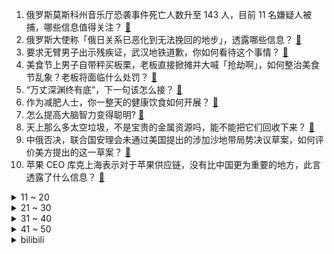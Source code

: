 1. 俄罗斯莫斯科州音乐厅恐袭事件死亡人数升至 143 人，目前 11 名嫌疑人被捕，哪些信息值得关注？ [:link:](https://www.zhihu.com/question/649821045)
2. 俄罗斯大使称「俄日关系已恶化到无法挽回的地步」，透露哪些信息？ [:link:](https://www.zhihu.com/question/649643266)
3. 要求无臂男子出示残疾证，武汉地铁道歉，你如何看待这个事情？ [:link:](https://www.zhihu.com/question/649711531)
4. 美食节上男子自带秤买板栗，老板直接掀摊并大喊「抢劫啊」，如何整治美食节乱象？老板将面临什么处罚？ [:link:](https://www.zhihu.com/question/649840270)
5. “万丈深渊终有底”，下一句该怎么接？ [:link:](https://www.zhihu.com/question/649662258)
6. 作为减肥人士，你一整天的健康饮食如何开展？ [:link:](https://www.zhihu.com/question/647590636)
7. 怎么提高大脑智力变得聪明? [:link:](https://www.zhihu.com/question/552643165)
8. 天上那么多太空垃圾，不是宝贵的金属资源吗，能不能把它们回收下来？ [:link:](https://www.zhihu.com/question/647146710)
9. 中俄否决，联合国安理会未通过美国提出的涉加沙地带局势决议草案，如何评价美方提出的这一草案？ [:link:](https://www.zhihu.com/question/649729812)
10. 苹果 CEO 库克上海表示对于苹果供应链，没有比中国更为重要的地方，此言透露了什么信息？ [:link:](https://www.zhihu.com/question/649439458)
<details>
<summary>11 ~ 20</summary>

11. 俄情报部门消息人士称确实收到美方关于莫斯科可能发生恐袭信息，但缺乏细节，哪些信息值得关注？ [:link:](https://www.zhihu.com/question/649825244)
12. 去蛋糕店买自选蛋糕，挑了一块还没结账，店员说有个外卖刚刚把你这块蛋糕订了。你会怎么做？ [:link:](https://www.zhihu.com/question/621387374)
13. 西游记最难的副本是狮驼岭吗? [:link:](https://www.zhihu.com/question/648864597)
14. 如果世界上突然出现类似瓦坎达的国家，会对世界格局产生什么样的影响？ [:link:](https://www.zhihu.com/question/268470940)
15. 不退出了！张琳芃向国足道歉「只要国家需要，一定坚持到底」，如何看待此事？他将何去何从？ [:link:](https://www.zhihu.com/question/649851148)
16. 东北那么冷为什么没有形成吃辣椒驱寒的饮食习惯？ [:link:](https://www.zhihu.com/question/649670716)
17. 外交部发言人就俄罗斯发生严重恐怖袭击答记者问表示，强烈谴责恐怖袭击行为，哪些信息值得关注？ [:link:](https://www.zhihu.com/question/649823211)
18. 你身边有长期不上班还到处玩的人吗？ [:link:](https://www.zhihu.com/question/648328481)
19. 张庭新店开张 65 天销量仅 3 件，TST 曾陷传销风波，有哪些信息值得关注？ [:link:](https://www.zhihu.com/question/649818448)
20. 内向型 i 人和外向型 e 人谁更有可能成为出色的领导者？他们都有哪些优势和不足？ [:link:](https://www.zhihu.com/question/649615373)
</details>
<details>
<summary>21 ~ 30</summary>

21. 小朋友动不动就大哭不止，妈妈心烦气躁、爸爸对孩子吼叫，一地鸡毛怎么办？ [:link:](https://www.zhihu.com/question/648454425)
22. 女生在春天户外运动时，选择什么样的运动装备性价比最高？ [:link:](https://www.zhihu.com/question/649855774)
23. 教育孩子，什么更重要？ [:link:](https://www.zhihu.com/question/646568399)
24. 曾经遭受过职场霸凌，感觉自己的心理状况不太好，我该怎么调适？ [:link:](https://www.zhihu.com/question/649090998)
25. 你见过那些对色彩运用的特别好以至于让你难忘的画师？ [:link:](https://www.zhihu.com/question/311764234)
26. 母爱可以有多伟大？ [:link:](https://www.zhihu.com/question/59313322)
27. 预亏损近5亿元！「折翼」的贵人鸟  4 亿元拍卖晋江工业园资产，有哪些信息值得关注？ [:link:](https://www.zhihu.com/question/649854555)
28. 如何评价由王一博、李沁、王阳主演，姚晓峰执导的电视剧《追风者》？ [:link:](https://www.zhihu.com/question/649543714)
29. 提升自己最快最有效的方式是什么？ [:link:](https://www.zhihu.com/question/649264752)
30. 跨部门协同，最困难的地方是什么？如何破解？ [:link:](https://www.zhihu.com/question/648611918)
</details>
<details>
<summary>31 ~ 40</summary>

31. 宝钗搬出大观园，探春为何竟说“亲戚们好，也不必死住着”的话？ [:link:](https://www.zhihu.com/question/644847373)
32. 能分享一下你相册里第一张照片吗？ [:link:](https://www.zhihu.com/question/428187209)
33. 普京发表电视讲话，宣布 3 月 24 日为全国哀悼日，将查明并惩罚所有幕后黑手，哪些信息值得关注？ [:link:](https://www.zhihu.com/question/649855366)
34. 俄媒公布恐袭事件嫌疑人招供细节，嫌犯称「为了钱，太久没有工作了，想干活」，如何看待此事？ [:link:](https://www.zhihu.com/question/649864215)
35. 媒体称俄罗斯两州分别遭无人机袭击，1 死 2 伤，一炼油塔起火，具体情况如何？与莫斯科恐袭事件有关吗？ [:link:](https://www.zhihu.com/question/649791021)
36. 普京就莫斯科音乐厅遭袭事件作出指示，这一恐怖袭击可能会引发哪些连锁反应？ [:link:](https://www.zhihu.com/question/649776617)
37. 网上清一色说网文行业已经饱和了，是否真的没有机会了? [:link:](https://www.zhihu.com/question/648975005)
38. 在这个春天里你打算怎么燃烧你的卡路里？ [:link:](https://www.zhihu.com/question/649811176)
39. 游戏《绝区零》近期开启了【喧响测试】资格招募，对这款游戏你有哪些期待？ [:link:](https://www.zhihu.com/question/649455238)
40. 想向朋友借钱该怎么开口？ [:link:](https://www.zhihu.com/question/561562295)
</details>
<details>
<summary>41 ~ 50</summary>

41. 2024年新品轻薄本有什么好的选择？哪些本最值得购买？ [:link:](https://www.zhihu.com/question/649868977)
42. 蜀汉如果一直窝在巴蜀，有可能一直延续国祚吗？ [:link:](https://www.zhihu.com/question/647476974)
43. 周鸿祎称手机厂商不做 AI 会成为下个诺基亚，AI 手机目前发展趋势如何？如何看待这一观点？ [:link:](https://www.zhihu.com/question/649760971)
44. 沈腾超越吴京成中国影史票房最高主演，超 334.99 亿元，与马丽顶峰相见，哪些信息值得关注？ [:link:](https://www.zhihu.com/question/649860020)
45. 中国黄金一加盟店跑路，疑似违规开展黄金托管业务，多人中招，60 公斤黄金无法提取，哪些信息值得关注？ [:link:](https://www.zhihu.com/question/649769945)
46. 范·巴斯滕巅峰时期究竟有多强？ [:link:](https://www.zhihu.com/question/47979976)
47. 电影《沙丘 2》知友推荐度 84%，你给影片点了「推荐」还是「不推荐」？你觉得此评分还有上升空间吗？ [:link:](https://www.zhihu.com/question/648169276)
48. 孩子小学6年级“小升初”，学习任务很重，该如何平衡学习和运动？ [:link:](https://www.zhihu.com/question/649879501)
49. 踏入社会后觉得很少开心，随时都处于「高压状态」，这是抑郁倾向吗? [:link:](https://www.zhihu.com/question/649420530)
50. 有没有让你觉得很优美浪漫的诗词？ [:link:](https://www.zhihu.com/question/639108935)
</details><details>
<summary>bilibili</summary>

</details>